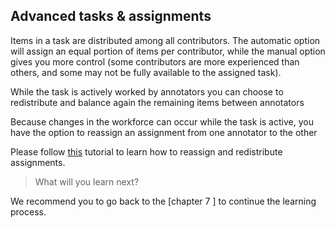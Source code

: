 ## Advanced tasks & assignments

Items in a task are distributed among all contributors. The automatic option will assign an equal portion of items per contributor, while the manual option gives you more control (some contributors are more experienced than others, and some may not be fully available to the assigned task).

While the task is actively worked by annotators you can choose to redistribute and balance again the remaining items between annotators

Because changes in the workforce can occur while the task is active, you have the option to reassign an assignment from one annotator to the other


Please follow [this](https://github.com/dataloop-ai/dtlpy-documentation/blob/main/tutorials/task_workflows/redistributing_and_reassigning_a_task/chapter.md) tutorial to learn how to reassign and redistribute assignments. 


> What will you learn next? 

We recommend you to go back to the [chapter 7 ] to continue the learning process. 











